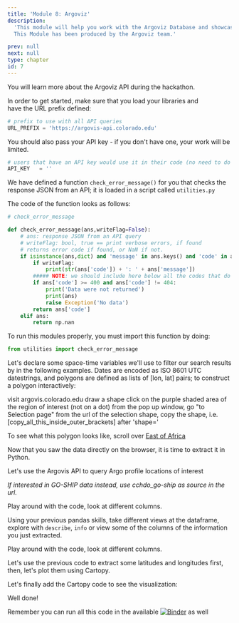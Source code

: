 ```yaml
---
title: 'Module 8: Argoviz'
description:
  'This module will help you work with the Argoviz Database and showcase a detailed example.
  This Module has been produced by the Argoviz team.'

prev: null
next: null
type: chapter
id: 7
---
```


<exercise id="0" title="Intro to Argoviz">

You will learn more about the Argoviz API during the hackathon.

In order to get started, make sure that you load your libraries and  
have the URL prefix defined:

```python
# prefix to use with all API queries
URL_PREFIX = 'https://argovis-api.colorado.edu'
```

You should also pass your API key - if you don't have one, your work will be limited.
```python
# users that have an API key would use it in their code (no need to do so here)
API_KEY   = ''
```

We have defined a function `check_error_message()` for you that checks the response JSON 
from an API; it is loaded in a script called `utilities.py`

The code of the function looks as follows:

```python
# check_error_message

def check_error_message(ans,writeFlag=False):
    # ans: response JSON from an API query
    # writeFlag: bool, true == print verbose errors, if found
    # returns error code if found, or NaN if not.
    if isinstance(ans,dict) and 'message' in ans.keys() and 'code' in ans.keys():
        if writeFlag:
            print(str(ans['code']) + ': ' + ans['message'])
        ##### NOTE: we should include here below all the codes that do not return data as the user expects
        if ans['code'] >= 400 and ans['code'] != 404:
            print('Data were not returned')
            print(ans)
            raise Exception('No data')
        return ans['code']        
    elif ans:
        return np.nan

```

To run this modules properly, you must import this function by doing:

``` python
from utilities import check_error_message
```

Let's declare some space-time variables we'll use to filter our search results by in the following examples. Dates are encoded as ISO 8601 UTC datestrings, and polygons are defined as lists of [lon, lat] pairs; to construct a polygon interactively:

visit argovis.colorado.edu
draw a shape
click on the purple shaded area of the region of interest (not on a dot)
from the pop up window, go "to Selection page"
from the url of the selection shape, copy the shape, i.e. [copy_all_this_inside_outer_brackets] after 'shape='


<codeblock id="08_01">


</codeblock>

To see what this polygon looks like, scroll over [East of Africa](https://argovis.colorado.edu/ng/home?mapProj=WM&presRange=%5B0,2000%5D&selectionStartDate=2018-04-27&selectionEndDate=2018-04-28&threeDayEndDate=2022-04-05T03:45:47&shapes=%5B%5B%5B25.106205,61.096076%5D,%5B10.054482,51.933279%5D,%5B9.236052,60.37706%5D,%5B8.221804,68.777189%5D,%5B7.034482,77.130969%5D,%5B19.816425,71.404221%5D,%5B25.106205,61.096076%5D%5D%5D&includeRealtime=true&onlyBGC=false&onlyDeep=false&threeDayToggle=false)


</exercise>

<exercise id="1" title="Mapping Data">

Now that you saw the data directly on the browser, it is time to extract it in Python.

Let's use the Argovis API to query Argo profile locations of interest

*If interested in GO-SHIP data instead, use cchdo_go-ship as source in the url.*

<codeblock id="08_02">

Play around with the code, look at different columns.

</codeblock>

Using your previous pandas skills, take different views at the dataframe, explore with `describe`, `info` or view some of the columns of the information you just extracted.

<codeblock id="08_03">

Play around with the code, look at different columns.

</codeblock>

</exercise>

<exercise id="2" title="Plot with Cartopy">

Let's use the previous code to extract some latitudes and longitudes first, then, let's plot them using Cartopy.

<codeblock id="08_04">


</codeblock>

Let's finally add the Cartopy code to see the visualization:

<codeblock id="08_05">


</codeblock>

Well done! 

Remember you can run all this code in the available [![Binder](https://mybinder.org/badge_logo.svg)](https://mybinder.org/v2/gh/argovis/nsf_ec_tac_edu/HEAD) as well

</exercise>
